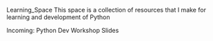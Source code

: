 Learning_Space
This space is a collection of resources that I make for learning and development of Python

Incoming:
Python Dev Workshop Slides
